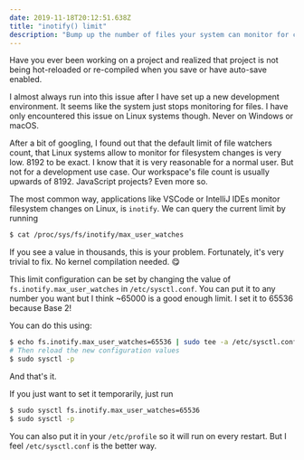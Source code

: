 ```yaml
---
date: 2019-11-18T20:12:51.638Z
title: "inotify() limit"
description: "Bump up the number of files your system can monitor for changes"
---
```

Have you ever been working on a project and realized that project is not being hot-reloaded or re-compiled when you save or have auto-save enabled.

I almost always run into this issue after I have set up a new development environment. It seems like the system just stops monitoring for files. I have only encountered this issue on Linux systems though. Never on Windows or macOS.

After a bit of googling, I found out that the default limit of file watchers count, that Linux systems allow to monitor for filesystem changes is very low. 8192 to be exact. I know that it is very reasonable for a normal user. But not for a development use case. Our workspace's file count is usually upwards of 8192. JavaScript projects? Even more so.

The most common way, applications like VSCode or IntelliJ IDEs monitor filesystem changes on Linux, is `inotify`. We can query the current limit by running
```bash
$ cat /proc/sys/fs/inotify/max_user_watches
```
If you see a value in thousands, this is your problem. Fortunately, it's very trivial to fix. No kernel compilation needed. 😋

This limit configuration can be set by changing the value of `fs.inotify.max_user_watches` in `/etc/sysctl.conf`. You can put it to any number you want but I think ~65000 is a good enough limit. I set it to 65536 because Base 2!

You can do this using:
```bash
$ echo fs.inotify.max_user_watches=65536 | sudo tee -a /etc/sysctl.conf
# Then reload the new configuration values
$ sudo sysctl -p
```
And that's it.

If you just want to set it temporarily, just run
```bash
$ sudo sysctl fs.inotify.max_user_watches=65536
$ sudo sysctl -p
```
You can also put it in your `/etc/profile` so it will run on every restart. But I feel `/etc/sysctl.conf` is the better way.
